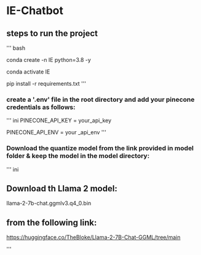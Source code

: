 # IE-Chatbot

## steps to run the project
''' bash

conda create -n IE python=3.8 -y

conda activate IE

pip install -r requirements.txt
'''
### create a '.env' file in the root directory and add your pinecone credentials as follows:

''' ini
PINECONE_API_KEY = your_api_key

PINECONE_API_ENV = your _api_env
'''
### Download the quantize model from the link provided in model folder & keep the model in the model directory:

''' ini
## Download th Llama 2 model:

llama-2-7b-chat.ggmlv3.q4_0.bin

## from the following link:

https://huggingface.co/TheBloke/Llama-2-7B-Chat-GGML/tree/main

'''



